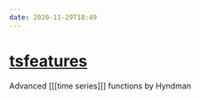 ```yaml
---
date: 2020-11-29T18:49
---
```


# [tsfeatures](https://cran.r-project.org/web/packages/tsfeatures/vignettes/tsfeatures.html)

Advanced [[[time series]]] functions by Hyndman
